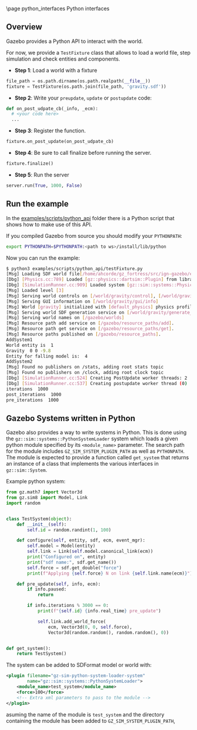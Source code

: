\page python_interfaces Python interfaces

## Overview

Gazebo provides a Python API to interact with the world.

For now, we provide a `TestFixture` class that allows to load a world file,
step simulation and check entities and components.

 - **Step 1**: Load a world with a fixture

```python
file_path = os.path.dirname(os.path.realpath(__file__))
fixture = TestFixture(os.path.join(file_path, 'gravity.sdf'))
```

 - **Step 2**: Write your `preupdate`, `update` or `postupdate` code:

```python
def on_post_udpate_cb(_info, _ecm):
  # <your code here>
  ...
```

 - **Step 3**: Register the function.

```python
fixture.on_post_update(on_post_udpate_cb)
```

  - **Step 4**: Be sure to call finalize before running the server.

```python
fixture.finalize()
```

  - **Step 5**: Run the server

```python
server.run(True, 1000, False)
```

## Run the example

In the
[examples/scripts/python_api](https://github.com/gazebosim/gz-sim/tree/gz-sim8/examples/scripts/python_api)
folder there is a Python script that shows how to make use of this API.

If you compiled Gazebo from source you should modify your `PYTHONPATH`:

```bash
export PYTHONPATH=$PYTHONPATH:<path to ws>/install/lib/python
```

Now you can run the example:

```bash
$ python3 examples/scripts/python_api/testFixture.py
[Msg] Loading SDF world file[/home/ahcorde/gz_fortress/src/ign-gazebo/examples/scripts/python_api/gravity.sdf].
[Dbg] [Physics.cc:789] Loaded [gz::physics::dartsim::Plugin] from library [/home/ahcorde/gz_fortress/install/lib/gz-physics-5/engine-plugins/libgz-physics-dartsim-plugin.so]
[Dbg] [SimulationRunner.cc:909] Loaded system [gz::sim::systems::Physics] for entity [1]
[Msg] Loaded level [3]
[Msg] Serving world controls on [/world/gravity/control], [/world/gravity/control/state] and [/world/gravity/playback/control]
[Msg] Serving GUI information on [/world/gravity/gui/info]
[Msg] World [gravity] initialized with [default_physics] physics profile.
[Msg] Serving world SDF generation service on [/world/gravity/generate_world_sdf]
[Msg] Serving world names on [/gazebo/worlds]
[Msg] Resource path add service on [/gazebo/resource_paths/add].
[Msg] Resource path get service on [/gazebo/resource_paths/get].
[Msg] Resource paths published on [/gazebo/resource_paths].
AddSystem1
World entity is  1
Gravity  0 0 -9.8
Entity for falling model is:  4
AddSystem2
[Msg] Found no publishers on /stats, adding root stats topic
[Msg] Found no publishers on /clock, adding root clock topic
[Dbg] [SimulationRunner.cc:524] Creating PostUpdate worker threads: 2
[Dbg] [SimulationRunner.cc:537] Creating postupdate worker thread (0)
iterations  1000
post_iterations  1000
pre_iterations  1000
```

## Gazebo Systems written in Python

Gazebo also provides a way to write systems in Python. This is done using the
`gz::sim::systems::PythonSystemLoader` system which loads a given python module
specified by its `<module_name>` parameter. The search path for the module
includes `GZ_SIM_SYSTEM_PLUGIN_PATH` as well as `PYTHONPATH`. The module is
expected to provide a function called `get_system` that returns an instance of
a class that implements the various interfaces in `gz::sim::System`.

Example python system:

<!-- TODO(azeey) Allow including python files in doxygen -->
<!-- \include examples/scripts/python_api/systems/test_system.py -->
```python
from gz.math7 import Vector3d
from gz.sim8 import Model, Link
import random


class TestSystem(object):
    def __init__(self):
        self.id = random.randint(1, 100)

    def configure(self, entity, sdf, ecm, event_mgr):
        self.model = Model(entity)
        self.link = Link(self.model.canonical_link(ecm))
        print("Configured on", entity)
        print("sdf name:", sdf.get_name())
        self.force = sdf.get_double("force")
        print(f"Applying {self.force} N on link {self.link.name(ecm)}")

    def pre_update(self, info, ecm):
        if info.paused:
            return

        if info.iterations % 3000 == 0:
            print(f"{self.id} {info.real_time} pre_update")

            self.link.add_world_force(
                ecm, Vector3d(0, 0, self.force),
                Vector3d(random.random(), random.random(), 0))


def get_system():
    return TestSystem()
```

The system can be added to SDFormat model or world with:

```xml
<plugin filename="gz-sim-python-system-loader-system"
        name="gz::sim::systems::PythonSystemLoader">
    <module_name>test_system</module_name>
    <force>100</force>
    <!-- Extra xml parameters to pass to the module -->
</plugin>
```

asuming the name of the module is `test_system` and the directory containing
the module has been added to `GZ_SIM_SYSTEM_PLUGIN_PATH`,
